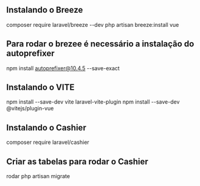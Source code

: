## Instalando o Breeze
composer require laravel/breeze --dev
php artisan breeze:install vue

## Para rodar o brezee é necessário a instalação do autoprefixer
npm install autoprefixer@10.4.5 --save-exact


## Instalando o VITE
npm install --save-dev vite laravel-vite-plugin
npm install --save-dev @vitejs/plugin-vue

## Instalando o Cashier
composer require laravel/cashier

## Criar as tabelas para rodar o Cashier
rodar php artisan migrate
